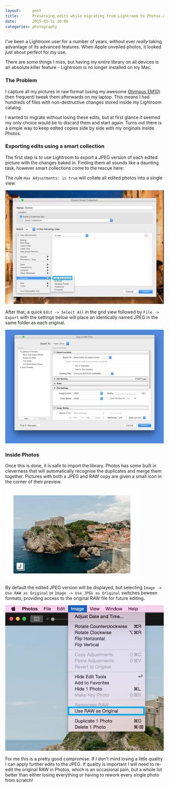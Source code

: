 ```yaml
---
layout:     post
title:      Preserving edits while migrating from Lightroom to Photos.app
date:       2015-05-11 20:00
categories: photography
---
```


I've been a Lightroom user for a number of years, without ever *really* taking advantage of its advanced features. When Apple unveiled photos, it looked just about perfect for my use.

There are some things I miss, but having my entire library on all devices is an absolute killer feature - Lightroom is no longer installed on my Mac.

### The Problem

I capture all my pictures in raw format (using my awesome [Olympus EM10](http://www.amazon.co.uk/gp/product/B00HWRHBV0/ref=as_li_tl?ie=UTF8&camp=1634&creative=19450&creativeASIN=B00HWRHBV0&linkCode=as2&tag=richknightc0d-21&linkId=YJNXDI45XLHGWBQU)) then frequentl tweak them afterwards on my laptop.
This means I had hundreds of files with non-destructive changes stored inside my Lightroom catalog.

I wanted to migrate without losing these edits, but at first glance it seemed my only choice would be to discard them and start again. Turns out there is a simple way to keep edited copies side by side with my originals inside Photos.

### Exporting edits using a smart collection

The first step is to use Lightroom to export a JPEG version of each edited picture with the changes baked in. Finding them all sounds like a daunting task, however smart collections come to the rescue here:

The rule `Has Adjustments: is true` will collate all edited photos into a single view.

![Creating a smart collection with edited pictures](/images/lightroom-migration/1.jpg)

After that, a quick `Edit -> Select All` in the grid view followed by `File -> Export` with the settings below will place an identically named JPEG in the same folder as each original.

![Exporting edited images](/images/lightroom-migration/2.jpg)

### Inside Photos

Once this is done, it is safe to import the library. Photos has some built in cleverness that will automatically recognise the duplicates and merge them together. Pictures with both a JPEG and RAW copy are given a small icon in the corner of their preview.

![RAW+JPEG in Photos](/images/lightroom-migration/3.jpg)

By default the edited JPEG version will be displayed, but selecting `Image -> Use RAW as Original` or `Image -> Use JPEG as Original` switches beween formats, providing access to the original RAW file for future editing.

![Switching between RAW and JPEG Originals](/images/lightroom-migration/4.jpg)

For me this is a pretty good compromise. If I don't mind losing a little quality I can apply further edits to the JPEG. If quality is important I will need to re-edit the original RAW in Photos, which is an occasional pain, but a whole lot better than either losing everything or having to rework every single photo from scratch!